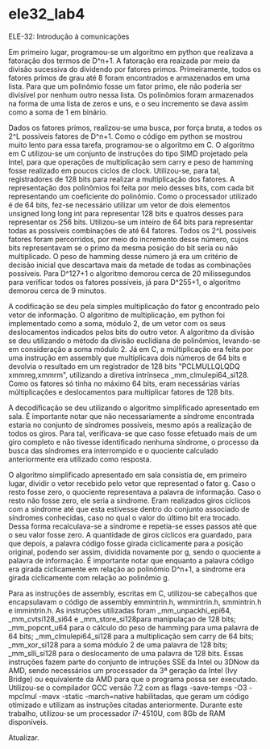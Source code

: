 # ele32_lab4
ELE-32: Introdução à comunicações

Em primeiro lugar, programou-se um algoritmo em python que realizava a fatoração dos termos de D^n+1. A fatoração era reaizada por meio da divisão sucessiva do dividendo por fatores primos. Primeiramente, todos os fatores primos de grau até 8 foram encontrados e armazenados em uma lista. Para que um polinômio fosse um fator primo, ele não poderia ser divisível por nenhum outro nessa lista. Os polinômios foram armazenados na forma de uma lista de zeros e uns, e o seu incremento se dava assim como a soma de 1 em binário.


Dados os fatores primos, realizou-se uma busca, por força bruta, a todos os 2^L possíveis fatores de D^n+1. Como o código em python se mostrou muito lento para essa tarefa, programou-se o algoritmo em C. O algoritmo em C utilizou-se um conjunto de instruções do tipo SIMD projetado pela Intel, para que operações de multiplicação sem carry e peso de hamming fosse realizado em poucos ciclos de clock. Utilizou-se, para tal, registradores de 128 bits para realizar a multiplicação dos fatores. A representação dos polinômios foi feita por meio desses bits, com cada bit representando um coeficiente do polinômio. Como o processador utilizado é de 64 bits, fez-se necessário utilizar um vetor de dois elementos unsigned long long int para representar 128 bits e quatros desses para representar os 256 bits. 
Utilizou-se um inteiro de 64 bits para representar todas as possíveis combinações de até 64 fatores. Todos os 2^L possíveis fatores foram percorridos, por meio do incremento desse número, cujos bits representavam se o primo da mesma posição do bit seria ou não multiplicado. O peso de hamming desse número já era um critério de decisão inicial que descartava mais da metade de todas as combinações possíveis. Para D^127+1 o algoritmo demorou cerca de 20 milissegundos para verificar todos os fatores possíveis, já para D^255+1, o algoritmo demorou cerca de 9 minutos.


A codificação se deu pela simples multiplicação do fator g encontrado pelo vetor de informação.
O algoritmo de multiplicação, em python foi implementado como a soma, módulo 2, de um vetor com os seus deslocamentos indicados pelos bits do outro vetor. A algoritmo da divisão se deu utilizando o método da divisão euclidiana de polinômios, levando-se em consideração a soma módulo 2. Já em C, a múltiplicação era feita por uma instrução em assembly que multiplicava dois números de 64 bits e devolvia o resultado em um registrador de 128 bits "PCLMULLQLQDQ xmmreg,xmmrm", utilizando a diretiva intrínseca _mm_clmulepi64_si128. Como os fatores só tinha no máximo 64 bits, eram necessárias várias múltiplicações e deslocamentos para multiplicar fatores de 128 bits.

A decodificação se deu utilizando o algoritmo simplificado apresentado em sala. É importante notar que não necessariamente a síndrome encontrada estaria no conjunto de síndromes possíveis, mesmo após a realização de todos os giros. Para tal, verificava-se que caso fosse efetuado mais de um giro completo e não tivesse identificado nenhuma síndrome, o processo da busca das síndromes era interrompido e o quociente calculado anteriormente era utilizado como resposta.

O algoritmo simplificado apresentado em sala consistia de, em primeiro lugar, dividir o vetor recebido pelo vetor que representad o fator g. Caso o resto fosse zero, o quociente representava a palavra de informação. Caso o resto não fosse zero, ele seria a sindrome. Eram realizados giros cíclicos com a síndrome até que esta estivesse dentro do conjunto associado de síndromes conhecidas, caso no qual o valor do último bit era trocado. Dessa forma recalculava-se a síndrome e repetia-se esses passos até que o seu valor fosse zero. A quantidade de giros cíclicos era guardado, para que depois, a palavra código fosse girada ciclicamente para a posição original, podendo ser assim, dividida novamente por g, sendo o quociente a palavra de informação. É importante notar que enquanto a palavra código era girada ciclicamente em relação ao polinômio D^n+1, a síndrome era girada ciclicamente com relação ao polinômio g.

Para as instruções de assembly, escritas em C, utilizou-se cabeçalhos que encapsulavam o código de assembly emmintrin.h, wmmintrin.h, smmintrin.h e immintrin.h. As instruções utilizadas foram _mm_unpackhi_epi64, _mm_cvtsi128_si64 e _mm_store_si128para manipulaçao de 128 bits; _mm_popcnt_u64 para o cálculo do peso de hamming para uma palavra de 64 bits; _mm_clmulepi64_si128 para a multiplicação sem carry de 64 bits; _mm_xor_si128 para a soma módulo 2 de uma palavra de 128 bits; _mm_slli_si128 para o deslocamento de uma palavra de 128 bits. Essas instruções fazem parte do conjunto de intruções SSE da Intel ou 3DNow da AMD, sendo necessários um processador da 3ª geração da Intel (Ivy Bridge) ou equivalente da AMD para que o programa possa ser executado. Utilizou-se o compilador GCC versão 7.2 com as flags -save-temps -O3 -mpclmul -mavx -static -march=native habilitadas, que geram um código otimizado e utilizam as instruções citadas anteriormente. Durante este trabalho, utilizou-se um processador i7-4510U, com 8Gb de RAM disponíveis.

Atualizar.




